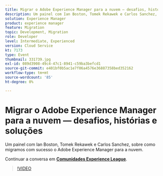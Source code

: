 ```yaml
---
title: Migrar o Adobe Experience Manager para a nuvem — desafios, histórias e soluções
description: Um painel com Ian Boston, Tomek Rekawek e Carlos Sanchez, sobre como migramos com sucesso o Adobe Experience Manager para a nuvem. Esta sessão foi entregue como parte do evento Conteúdo do Adobe Developers Live.
solution: Experience Manager
product: experience manager
feature: Migration
topic: Development, Migration
role: Developer
level: Intermediate, Experienced
version: Cloud Service
kt: 7173
type: Event
thumbnail: 331739.jpg
exl-id: 089d3908-49c4-47c1-8941-c59ba3befcd1
source-git-commit: e401bf0b5ac1e7f06a4576e36887358bed352162
workflow-type: tm+mt
source-wordcount: '85'
ht-degree: 0%

---
```


# Migrar o Adobe Experience Manager para a nuvem — desafios, histórias e soluções

Um painel com Ian Boston, Tomek Rekawek e Carlos Sanchez, sobre como migramos com sucesso o Adobe Experience Manager para a nuvem.

Continuar a conversa em **[Comunidades Experience League](https://adobe.ly/36Yd3v6)**.

>[!VIDEO](https://video.tv.adobe.com/v/331739/?quality=12&learn=on&hidetitle=true)
